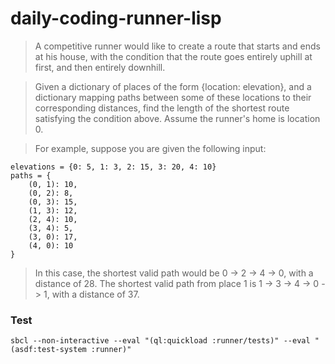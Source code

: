 # daily-coding-runner-lisp

> A competitive runner would like to create a route that starts and ends at his house,
> with the condition that the route goes entirely uphill at first, and then entirely downhill.

> Given a dictionary of places of the form {location: elevation}, and a dictionary mapping
> paths between some of these locations to their corresponding distances,
> find the length of the shortest route satisfying the condition above.
> Assume the runner's home is location 0.

> For example, suppose you are given the following input:

    elevations = {0: 5, 1: 3, 2: 15, 3: 20, 4: 10}
    paths = {
        (0, 1): 10,
        (0, 2): 8,
        (0, 3): 15,
        (1, 3): 12,
        (2, 4): 10,
        (3, 4): 5,
        (3, 0): 17,
        (4, 0): 10
    }

> In this case, the shortest valid path would be 0 -> 2 -> 4 -> 0, with a distance of 28.
> The shortest valid path from place 1 is 1 -> 3 -> 4 -> 0 -> 1, with a distance of 37.


### Test

    sbcl --non-interactive --eval "(ql:quickload :runner/tests)" --eval "(asdf:test-system :runner)"